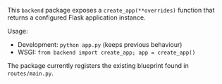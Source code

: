 This `backend` package exposes a `create_app(**overrides)` function that returns a configured Flask application instance.

Usage:

- Development: `python app.py` (keeps previous behaviour)
- WSGI: `from backend import create_app; app = create_app()`

The package currently registers the existing blueprint found in `routes/main.py`.
